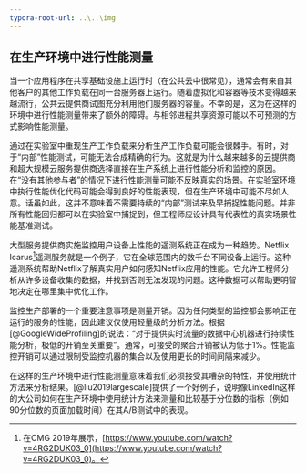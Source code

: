 ```yaml
---
typora-root-url: ..\..\img
---
```


## 在生产环境中进行性能测量

当一个应用程序在共享基础设施上运行时（在公共云中很常见），通常会有来自其他客户的其他工作负载在同一台服务器上运行。随着虚拟化和容器等技术变得越来越流行，公共云提供商试图充分利用他们服务器的容量。不幸的是，这为在这样的环境中进行性能测量带来了额外的障碍。与相邻进程共享资源可能以不可预测的方式影响性能测量。

通过在实验室中重现生产工作负载来分析生产工作负载可能会很棘手。有时，对于“内部”性能测试，可能无法合成精确的行为。这就是为什么越来越多的云提供商和超大规模云服务提供商选择直接在生产系统上进行性能分析和监控的原因。在“没有其他参与者”的情况下进行性能测量可能不反映真实的场景。在实验室环境中执行性能优化代码可能会得到良好的性能表现，但在生产环境中可能不尽如人意。话虽如此，这并不意味着不需要持续的“内部”测试来及早捕捉性能问题。并非所有性能回归都可以在实验室中捕捉到，但工程师应设计具有代表性的真实场景性能基准测试。

大型服务提供商实施监控用户设备上性能的遥测系统正在成为一种趋势。Netflix Icarus[^1]遥测服务就是一个例子，它在全球范围内的数千台不同设备上运行。这种遥测系统帮助Netflix了解真实用户如何感知Netflix应用的性能。它允许工程师分析从许多设备收集的数据，并找到否则无法发现的问题。这种数据可以帮助更明智地决定在哪里集中优化工作。

监控生产部署的一个重要注意事项是测量开销。因为任何类型的监控都会影响正在运行的服务的性能，因此建议仅使用轻量级的分析方法。根据[@GoogleWideProfiling]的说法：“对于提供实时流量的数据中心机器进行持续性能分析，极低的开销至关重要”。通常，可接受的聚合开销被认为低于1%。性能监控开销可以通过限制受监控机器的集合以及使用更长的时间间隔来减少。

在这样的生产环境中进行性能测量意味着我们必须接受其嘈杂的特性，并使用统计方法来分析结果。[@liu2019largescale]提供了一个好例子，说明像LinkedIn这样的大公司如何在生产环境中使用统计方法来测量和比较基于分位数的指标（例如90分位数的页面加载时间）在其A/B测试中的表现。

[^1]: 在CMG 2019年展示，[https://www.youtube.com/watch?v=4RG2DUK03_0](https://www.youtube.com/watch?v=4RG2DUK03_0)。
